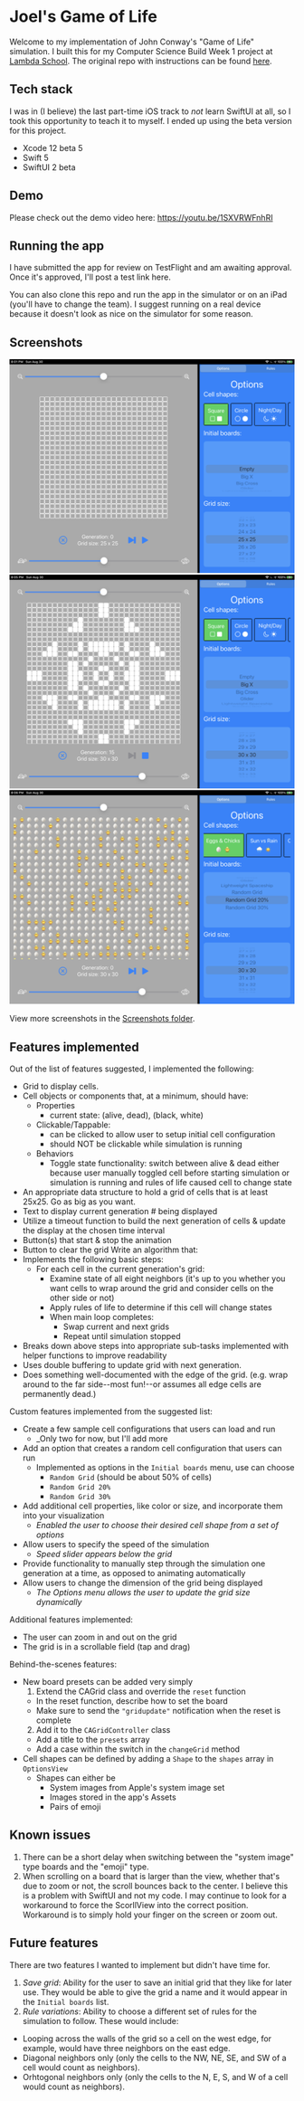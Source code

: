 # Joel's Game of Life

Welcome to my implementation of John Conway's "Game of Life" simulation. I built this for my Computer Science Build Week 1 project at [Lambda School](https://www.lambdaschool.com). The original repo with instructions can be found [here](https://github.com/LambdaSchool/CS-Build-Week-1).

## Tech stack
I was in (I believe) the last part-time iOS track to *not* learn SwiftUI at all, so I took this opportunity to teach it to myself. I ended up using the beta version for this project.

* Xcode 12 beta 5
* Swift 5
* SwiftUI 2 beta

## Demo
Please check out the demo video here: https://youtu.be/1SXVRWFnhRI

## Running the app
I have submitted the app for review on TestFlight and am awaiting approval. Once it's approved, I'll post a test link here.

You can also clone this repo and run the app in the simulator or on an iPad (you'll have to change the team). I suggest running on a real device because it doesn't look as nice on the simulator for some reason.

## Screenshots
![Initial screen](https://raw.githubusercontent.com/joelgroomer/Game-Of-Life/master/Screenshots/gol-initial-screen.PNG)
![Big X board at generation 15](https://raw.githubusercontent.com/joelgroomer/Game-Of-Life/master/Screenshots/gol-big-x-gen-15.PNG)
![Randomly generated board with Eggs & Chicks cells](https://raw.githubusercontent.com/joelgroomer/Game-Of-Life/master/Screenshots/gol-eggs-random20.PNG)

View more screenshots in the [Screenshots folder](https://github.com/joelgroomer/Game-Of-Life/tree/master/Screenshots).

## Features implemented
Out of the list of features suggested, I implemented the following:
* Grid to display cells.
* Cell objects or components that, at a minimum, should have:
  - Properties
    - current state: (alive, dead), (black, white)
  - Clickable/Tappable:
    - can be clicked to allow user to setup initial cell configuration
    - should NOT be clickable while simulation is running
  - Behaviors
    - Toggle state functionality: switch between alive & dead either because user manually toggled cell before starting simulation or simulation is running and rules of life caused cell to change state
* An appropriate data structure to hold a grid of cells that is at least 25x25. Go as big as you want.
* Text to display current generation # being displayed
* Utilize a timeout function to build the next generation of cells & update the display at the chosen time interval
* Button(s) that start & stop the animation
* Button to clear the grid
Write an algorithm that:
* Implements the following basic steps:
  - For each cell in the current generation's grid:
    - Examine state of all eight neighbors (it's up to you whether you want cells to wrap around the grid and consider cells on the other side or not)
    - Apply rules of life to determine if this cell will change states
    - When main loop completes:
      - Swap current and next grids
      - Repeat until simulation stopped
* Breaks down above steps into appropriate sub-tasks implemented with helper functions to improve readability
* Uses double buffering to update grid with next generation.
* Does something well-documented with the edge of the grid. (e.g. wrap around to the far side--most fun!--or assumes all edge cells are permanently dead.)

Custom features implemented from the suggested list:
* Create a few sample cell configurations that users can load and run
  - _Only two for now, but I'll add more
* Add an option that creates a random cell configuration that users can run
  - Implemented as options in the `Initial boards` menu, use can choose 
    - `Random Grid` (should be about 50% of cells)
    - `Random Grid 20%`
    - `Random Grid 30%`
* Add additional cell properties, like color or size, and incorporate them into your visualization
  - _Enabled the user to choose their desired cell shape from a set of options_
* Allow users to specify the speed of the simulation
  - _Speed slider appears below the grid_
* Provide functionality to manually step through the simulation one generation at a time, as opposed to animating automatically
* Allow users to change the dimension of the grid being displayed
  - _The Options menu allows the user to update the grid size dynamically_

Additional features implemented:
* The user can zoom in and out on the grid
* The grid is in a scrollable field (tap and drag)

Behind-the-scenes features:
* New board presets can be added very simply
  1. Extend the CAGrid class and override the `reset` function
    - In the reset function, describe how to set the board
    - Make sure to send the `"gridupdate"` notification when the reset is complete
  2. Add it to the `CAGridController` class
    - Add a title to the `presets` array
    - Add a case within the switch in the `changeGrid` method
* Cell shapes can be defined by adding a `Shape` to the `shapes` array in `OptionsView`
  - Shapes can either be
    - System images from Apple's system image set
    - Images stored in the app's Assets
    - Pairs of emoji

## Known issues
1. There can be a short delay when switching between the "system image" type boards and the "emoji" type.
2. When scrolling on a board that is larger than the view, whether that's due to zoom or not, the scroll bounces back to the center. I believe this is a problem with SwiftUI and not my code. I may continue to look for a workaround to force the ScorllView into the correct position. Workaround is to simply hold your finger on the screen or zoom out.

## Future features
There are two features I wanted to implement but didn't have time for.
1. *Save grid*: Ability for the user to save an initial grid that they like for later use. They would be able to give the grid a name and it would appear in the `Initial boards` list.
2. *Rule variations*: Ability to choose a different set of rules for the simulation to follow. These would include:
  - Looping across the walls of the grid so a cell on the west edge, for example, would have three neighbors on the east edge.
  - Diagonal neighbors only (only the cells to the NW, NE, SE, and SW of a cell would count as neighbors).
  - Orhtogonal neighbors only (only the cells to the N, E, S, and W of a cell would count as neighbors).
